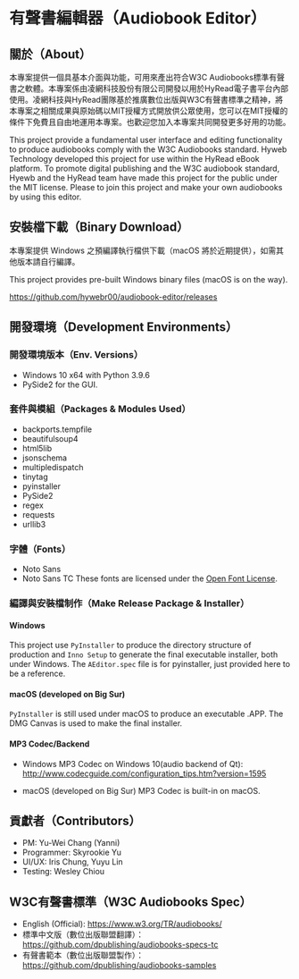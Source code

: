 # 有聲書編輯器（Audiobook Editor）

## 關於（About）

本專案提供一個具基本介面與功能，可用來產出符合W3C Audiobooks標準有聲書之軟體。本專案係由凌網科技股份有限公司開發以用於HyRead電子書平台內部使用。凌網科技與HyRead團隊基於推廣數位出版與W3C有聲書標準之精神，將本專案之相關成果與原始碼以MIT授權方式開放供公眾使用，您可以在MIT授權的條件下免費且自由地運用本專案。也歡迎您加入本專案共同開發更多好用的功能。

This project provide a fundamental user interface and editing functionality to produce audiobooks comply with the W3C Audiobooks standard. Hyweb Technology developed this project for use within the HyRead eBook platform. To promote digital publishing and the W3C audiobook standard, Hyewb and the HyRead team have made this project for the public under the MIT license. Please to join this project and make your own audiobooks by using this editor.

## 安裝檔下載（Binary Download）
本專案提供 Windows 之預編譯執行檔供下載（macOS 將於近期提供），如需其他版本請自行編譯。

This project provides pre-built Windows binary files (macOS is on the way).

https://github.com/hywebr00/audiobook-editor/releases

## 開發環境（Development Environments）

### 開發環境版本（Env. Versions）
- Windows 10 x64 with Python 3.9.6
- PySide2 for the GUI.

### 套件與模組（Packages & Modules Used）
- backports.tempfile
- beautifulsoup4
- html5lib
- jsonschema
- multipledispatch
- tinytag
- pyinstaller
- PySide2
- regex
- requests
- urllib3

### 字體（Fonts）
- Noto Sans
- Noto Sans TC
These fonts are licensed under the <a href="https://scripts.sil.org/cms/scripts/page.php?site_id=nrsi&amp;id=OFL">Open Font License</a>.

### 編譯與安裝檔制作（Make Release Package & Installer）
#### Windows
This project use `PyInstaller` to produce the directory structure of production and `Inno Setup` to generate the final executable installer, both under Windows. 
The `AEditor.spec` file is for pyinstaller, just provided here to be a reference.

#### macOS (developed on Big Sur)
`PyInstaller` is still used under macOS to produce an executable .APP. The DMG Canvas is used to make the final installer.

#### MP3 Codec/Backend
- Windows
MP3 Codec on Windows 10(audio backend of Qt): http://www.codecguide.com/configuration_tips.htm?version=1595

- macOS (developed on Big Sur)
MP3 Codec is built-in on macOS.

## 貢獻者（Contributors）
- PM: Yu-Wei Chang (Yanni)
- Programmer: Skyrookie Yu
- UI/UX: Iris Chung, Yuyu Lin
- Testing: Wesley Chiou

## W3C有聲書標準（W3C Audiobooks Spec）
- English (Official): https://www.w3.org/TR/audiobooks/
- 標準中文版（數位出版聯盟翻譯）：https://github.com/dpublishing/audiobooks-specs-tc
- 有聲書範本（數位出版聯盟製作）：https://github.com/dpublishing/audiobooks-samples
